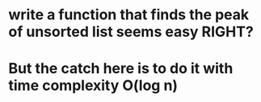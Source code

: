 # write a function that finds the peak of unsorted list seems easy RIGHT?

# But the catch here is to do it with time complexity O(log n)
